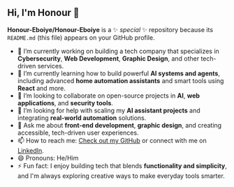 ## Hi, I'm Honour 👋

**Honour-Eboiye/Honour-Eboiye** is a ✨ _special_ ✨ repository because its `README.md` (this file) appears on your GitHub profile.


- 🔭 I’m currently working on building a tech company that specializes in **Cybersecurity**, **Web Development**, **Graphic Design**, and other tech-driven services.
- 🌱 I’m currently learning how to build powerful **AI systems and agents**, including advanced **home automation assistants** and smart tools using **React** and more.
- 👯 I’m looking to collaborate on open-source projects in **AI**, **web applications**, and **security tools**.
- 🤔 I’m looking for help with scaling my **AI assistant projects** and integrating **real-world automation** solutions.
- 💬 Ask me about **front-end development**, **graphic design**, and creating accessible, tech-driven user experiences.
- 📫 How to reach me: [Check out my GitHub](https://github.com/Honour-Eboiye) or connect with me on [LinkedIn](https://www.linkedin.com/in/honour-eboiye-22a015311).
- 😄 Pronouns: He/Him
- ⚡ Fun fact: I enjoy building tech that blends **functionality and simplicity**, and I'm always exploring creative ways to make everyday tools smarter.

